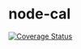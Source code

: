 # node-cal


[![Coverage
Status](https://coveralls.io/repos/github/NSS-Cohort-11/node-cal/badge.svg?branch=master)](https://coveralls.io/github/NSS-Cohort-11/node-cal?branch=master)
